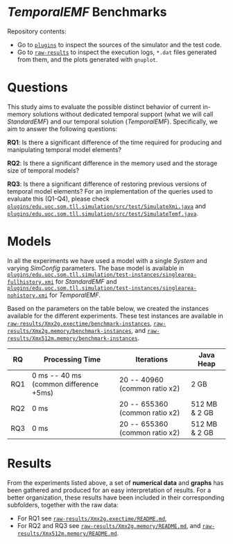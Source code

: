# *TemporalEMF* Benchmarks

Repository contents:

* Go to [`plugins`](plugins/README.md) to inspect the sources of the simulator and the test code.
* Go to [`raw-results`](raw-results/README.md) to inspect the execution logs, `*.dat` files generated from them, and the plots generated with `gnuplot`.


# Questions

This study aims to evaluate the possible distinct behavior of current in-memory solutions without dedicated temporal support (what we will call *StandardEMF*) and our temporal solution (*TemporalEMF*). Specifically, we aim to answer the following questions:

**RQ1**: Is there a significant difference of the time required for producing and manipulating temporal model elements? 

**RQ2**: Is there a significant difference in the memory used and the storage size of temporal models? 

**RQ3**: Is there a significant difference of restoring previous versions of temporal model elements? For an implementation of the queries used to evaluate this (Q1-Q4), please check  [`plugins/edu.uoc.som.tll.simulation/src/test/SimulateXmi.java`](plugins/edu.uoc.som.tll.simulation/src/test/SimulateXmi.java) and [`plugins/edu.uoc.som.tll.simulation/src/test/SimulateTemf.java`](plugins/edu.uoc.som.tll.simulation/src/test/SimulateTemf.java).



# Models

In all the experiments we have used a model with a single *System* and varying *SimConfig* parameters. The base model is available in [`plugins/edu.uoc.som.tll.simulation/test-instances/singlearea-fullhistory.xmi`](plugins/edu.uoc.som.tll.simulation/test-instances/singlearea-fullhistory.xmi) for *StandardEMF* and [`plugins/edu.uoc.som.tll.simulation/test-instances/singlearea-nohistory.xmi`](plugins/edu.uoc.som.tll.simulation/test-instances/singlearea-nohistory.xmi) for *TemporalEMF*.

Based on the parameters on the table below, we created the instances available for the different experiments. These test instances are available in [`raw-results/Xmx2g.exectime/benchmark-instances`](raw-results/Xmx2g.exectime/benchmark-instances), [`raw-results/Xmx2g.memory/benchmark-instances`](raw-results/Xmx2g.memory/benchmark-instances), and [`raw-results/Xmx512m.memory/benchmark-instances`](raw-results/Xmx512m.memory/benchmark-instances).


| RQ  |               Processing Time          |            Iterations          |   Java Heap   |
|-----|----------------------------------------|--------------------------------|---------------|
| RQ1 | 0 ms -- 40 ms (common difference +5ms) | 20 -- 40960 (common ratio  x2) | 2 GB          |
| RQ2 | 0 ms                                   | 20 -- 655360 (common ratio x2) | 512 MB & 2 GB |
| RQ3 | 0 ms                                   | 20 -- 655360 (common ratio x2) | 512 MB & 2 GB |


# Results

From the experiments listed above, a set of **numerical data** and **graphs** has been gathered and produced for an easy interpretation of results.
For a better organization, these results have been included in their corresponding subfolders, together with the raw data:

* For RQ1 see [`raw-results/Xmx2g.exectime/README.md`](raw-results/Xmx2g.exectime/README.md),
* For RQ2 and RQ3 see [`raw-results/Xmx2g.memory/README.md`](raw-results/Xmx2g.memory/README.md), and [`raw-results/Xmx512m.memory/README.md`](raw-results/Xmx512m.memory/README.md).